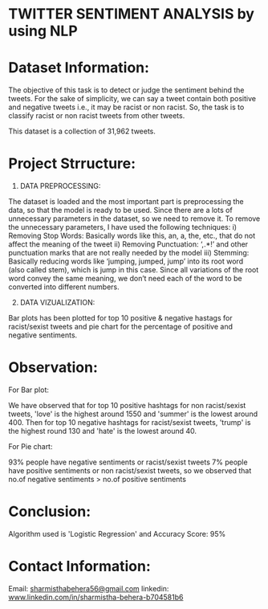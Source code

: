 # TWITTER SENTIMENT ANALYSIS by using NLP

# Dataset Information:

The objective of this task is to detect or judge the sentiment behind the tweets. For the sake of simplicity, we can say a tweet contain both positive and negative tweets i.e., it may be racist or non racist. So, the task is to classify racist or non racist tweets from other tweets.

This dataset is a collection of 31,962 tweets.

# Project Strructure:

1. DATA PREPROCESSING:

The dataset is loaded and the most important part is preprocessing the data, so that the model is ready to be used. Since there are a lots of unnecessary parameters 
in the dataset, so we need to remove it. To remove the unnecessary parameters, I have used the following techniques:
i) Removing Stop Words: Basically words like this, an, a, the, etc., that do not affect the meaning of the tweet
ii) Removing Punctuation: ‘,.*!’ and other punctuation marks that are not really needed by the model
iii) Stemming: Basically reducing words like ‘jumping, jumped, jump’ into its root word (also called stem), which is jump in this case. Since all variations of the root word convey the same meaning, we don’t need each of the word to be converted into different numbers.

2. DATA VIZUALIZATION:

Bar plots has been plotted for top 10 positive & negative hastags for racist/sexist tweets and pie chart for the percentage of positive and negative sentiments.

# Observation:

For Bar plot: 

We have observed that for top 10 positive hashtags for non racist/sexist tweets, 'love' is the highest around 1550 and 'summer' is the lowest around 400. Then for top 10 negative hashtags for racist/sexist tweets, 'trump' is the highest round 130 and 'hate' is the lowest around 40.

For Pie chart:

93% people have negative sentiments or racist/sexist tweets
7% people have positive sentiments or non racist/sexist tweets, so we observed that no.of negative sentiments > no.of positive sentiments

# Conclusion:

Algorithm used is 'Logistic Regression' and Accuracy Score: 95%

# Contact Information:
Email: sharmisthabehera56@gmail.com           linkedin: www.linkedin.com/in/sharmistha-behera-b704581b6
